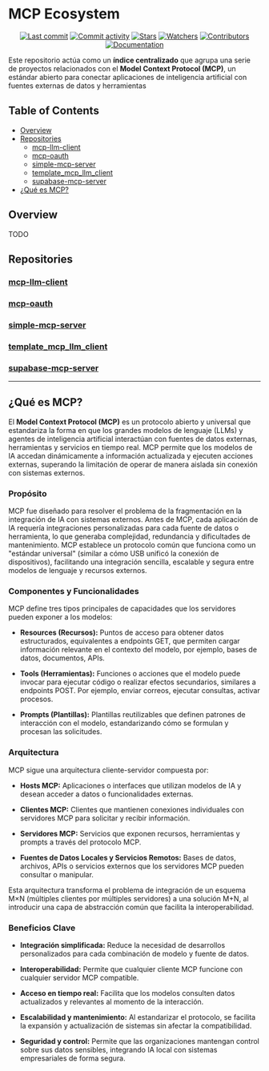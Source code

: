# MCP Ecosystem

<div align=center>

[![Last commit](https://img.shields.io/github/last-commit/rb58853/python-mcp.svg?style=flat)](https://github.com/rb58853/python-mcp/commits)
[![Commit activity](https://img.shields.io/github/commit-activity/m/rb58853/python-mcp)](https://github.com/rb58853/python-mcp/commits)
[![Stars](https://img.shields.io/github/stars/rb58853/python-mcp?style=flat&logo=github)](https://github.com/rb58853/python-mcp/stargazers)
[![Watchers](https://img.shields.io/github/watchers/rb58853/python-mcp?style=flat&logo=github)](https://github.com/rb58853/python-mcp)
[![Contributors](https://img.shields.io/github/contributors/rb58853/python-mcp)](https://github.com/rb58853/python-mcp/graphs/contributors)
[![Documentation](https://img.shields.io/badge/docs-modelcontextprotocol.io-blue.svg)](https://modelcontextprotocol.io)

</div>

Este repositorio actúa como un **índice centralizado** que agrupa una serie de proyectos relacionados con el **Model Context Protocol (MCP)**, un estándar abierto para conectar aplicaciones de inteligencia artificial con fuentes externas de datos y herramientas

## Table of Contents

* [Overview](#overview)
* [Repositories](#repositories)
  * [mcp-llm-client](#mcp-llm-client)
  * [mcp-oauth](#mcp-oauth)
  * [simple-mcp-server](#simple-mcp-server)
  * [template_mcp_llm_client](#template_mcp_llm_client)
  * [supabase-mcp-server](#supabase-mcp-server)
* [¿Qué es MCP?](#qué-es-mcp)

## Overview

TODO

## Repositories

### [mcp-llm-client](https://github.com/rb58853/mcp-llm-client)

### [mcp-oauth](https://github.com/rb58853/mcp-oauth)

### [simple-mcp-server](https://github.com/rb58853/)

### [template_mcp_llm_client](https://github.com/rb58853/template_mcp_llm_client)

### [supabase-mcp-server](https://github.com/rb58853/supabase-mcp-server)

---

## ¿Qué es MCP?

El **Model Context Protocol (MCP)** es un protocolo abierto y universal que estandariza la forma en que los grandes modelos de lenguaje (LLMs) y agentes de inteligencia artificial interactúan con fuentes de datos externas, herramientas y servicios en tiempo real. MCP permite que los modelos de IA accedan dinámicamente a información actualizada y ejecuten acciones externas, superando la limitación de operar de manera aislada sin conexión con sistemas externos.

### Propósito

MCP fue diseñado para resolver el problema de la fragmentación en la integración de IA con sistemas externos. Antes de MCP, cada aplicación de IA requería integraciones personalizadas para cada fuente de datos o herramienta, lo que generaba complejidad, redundancia y dificultades de mantenimiento. MCP establece un protocolo común que funciona como un "estándar universal" (similar a cómo USB unificó la conexión de dispositivos), facilitando una integración sencilla, escalable y segura entre modelos de lenguaje y recursos externos.

### Componentes y Funcionalidades

MCP define tres tipos principales de capacidades que los servidores pueden exponer a los modelos:

* **Resources (Recursos):** Puntos de acceso para obtener datos estructurados, equivalentes a endpoints GET, que permiten cargar información relevante en el contexto del modelo, por ejemplo, bases de datos, documentos, APIs.

* **Tools (Herramientas):** Funciones o acciones que el modelo puede invocar para ejecutar código o realizar efectos secundarios, similares a endpoints POST. Por ejemplo, enviar correos, ejecutar consultas, activar procesos.

* **Prompts (Plantillas):** Plantillas reutilizables que definen patrones de interacción con el modelo, estandarizando cómo se formulan y procesan las solicitudes.

### Arquitectura

MCP sigue una arquitectura cliente-servidor compuesta por:

* **Hosts MCP:** Aplicaciones o interfaces que utilizan modelos de IA y desean acceder a datos o funcionalidades externas.

* **Clientes MCP:** Clientes que mantienen conexiones individuales con servidores MCP para solicitar y recibir información.

* **Servidores MCP:** Servicios que exponen recursos, herramientas y prompts a través del protocolo MCP.

* **Fuentes de Datos Locales y Servicios Remotos:** Bases de datos, archivos, APIs o servicios externos que los servidores MCP pueden consultar o manipular.

Esta arquitectura transforma el problema de integración de un esquema M×N (múltiples clientes por múltiples servidores) a una solución M+N, al introducir una capa de abstracción común que facilita la interoperabilidad.

### Beneficios Clave

* **Integración simplificada:** Reduce la necesidad de desarrollos personalizados para cada combinación de modelo y fuente de datos.

* **Interoperabilidad:** Permite que cualquier cliente MCP funcione con cualquier servidor MCP compatible.

* **Acceso en tiempo real:** Facilita que los modelos consulten datos actualizados y relevantes al momento de la interacción.

* **Escalabilidad y mantenimiento:** Al estandarizar el protocolo, se facilita la expansión y actualización de sistemas sin afectar la compatibilidad.

* **Seguridad y control:** Permite que las organizaciones mantengan control sobre sus datos sensibles, integrando IA local con sistemas empresariales de forma segura.
